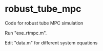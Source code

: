 # robust_tube_mpc
Code for robust tube MPC simulation


Run "exe_rtmpc.m".

Edit "data.m" for different system equations